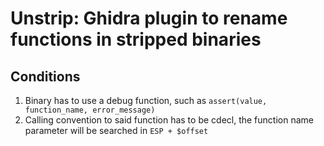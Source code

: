 # Unstrip: Ghidra plugin to rename functions in stripped binaries

## Conditions
1. Binary has to use a debug function, such as ```assert(value, function_name, error_message)```
2. Calling convention to said function has to be cdecl, the function name parameter will be searched in ```ESP + $offset```

